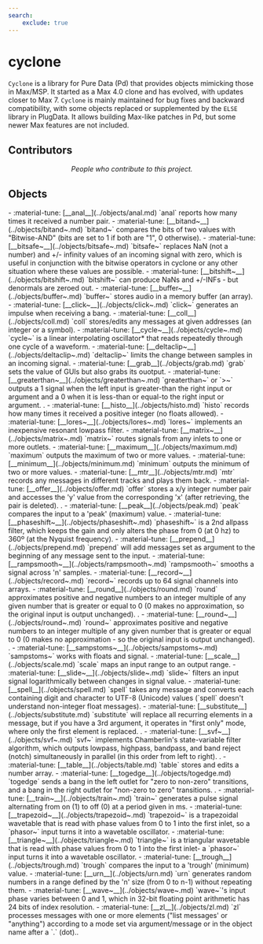 ```yaml
---
search:
    exclude: true
---
```


# cyclone
`Cyclone` is a library for Pure Data (Pd) that provides objects mimicking those in Max/MSP.
It started as a Max 4.0 clone and has evolved, with updates closer to Max 7.
`Cyclone` is mainly maintained for bug fixes and backward compatibility, with some objects replaced or supplemented by the `ELSE` library in PlugData.
It allows building Max-like patches in Pd, but some newer Max features are not included.
<h2>Contributors</h2>

<div id="libcontributors"></div>

<p align="center">
<i>People who contribute to this project.</i>
</p>


<script>
async function updateList() {
    const repoOwner = 'porres';
    const repoName = 'pd-cyclone';
    try {
        const res = await fetch(`https://api.github.com/repos/${repoOwner}/${repoName}/contributors`);
        const contributors = await res.json();
        const container = document.getElementById('libcontributors');
        contributors.forEach(user => {
            const link = document.createElement('a');
            link.href = `https://github.com/${user.login}`;
            link.target = '_blank';
            const img = document.createElement('img');
            img.src = `https://github.com/${user.login}.png?size=100`;
            img.alt = user.login;
            img.className = 'libavatar';
            link.appendChild(img);
            container.appendChild(link);
        });
    } catch(err) {
        console.error(err);
    }
}
updateList();
</script>


<h2>Objects</h2>

<div class="grid cards" markdown>
- :material-tune: [__anal__](../objects/anal.md) `anal` reports how many times it received a number pair.
- :material-tune: [__bitand~__](../objects/bitand~.md) `bitand~` compares the bits of two values with "Bitwise-AND" (bits are set to 1 if both are "1", 0 otherwise).
- :material-tune: [__bitsafe~__](../objects/bitsafe~.md) `bitsafe~` replaces NaN (not a number) and +/- infinity values of an incoming signal with zero, which is useful in conjunction with the bitwise operators in cyclone or any other situation where these values are possible.
- :material-tune: [__bitshift~__](../objects/bitshift~.md) `bitshift~` can produce NaNs and +/-INFs - but denormals are zeroed out.
- :material-tune: [__buffer~__](../objects/buffer~.md) `buffer~` stores audio in a memory buffer (an array).
- :material-tune: [__click~__](../objects/click~.md) `click~` generates an impulse when receiving a bang.
- :material-tune: [__coll__](../objects/coll.md) `coll` stores/edits any messages at given addresses (an integer or a symbol).
- :material-tune: [__cycle~__](../objects/cycle~.md) `cycle~` is a linear interpolating oscillator* that reads repeatedly through one cycle of a waveform.
- :material-tune: [__deltaclip~__](../objects/deltaclip~.md) `deltaclip~` limits the change between samples in an incoming signal.
- :material-tune: [__grab__](../objects/grab.md) `grab` sets the value of GUIs but also grabs its ouotput.
- :material-tune: [__greaterthan~__](../objects/greaterthan~.md) `greaterthan~` or `>~` outputs a 1 signal when the left input is greater-than the right input or argument and a 0 when it is less-than or equal-to the right input or argument.
.
- :material-tune: [__histo__](../objects/histo.md) `histo` records how many times it received a positive integer (no floats allowed).
- :material-tune: [__lores~__](../objects/lores~.md) `lores~` implements an inexpensive resonant lowpass filter.
- :material-tune: [__matrix~__](../objects/matrix~.md) `matrix~` routes signals from any inlets to one or more outlets.
- :material-tune: [__maximum__](../objects/maximum.md) `maximum` outputs the maximum of two or more values.
- :material-tune: [__minimum__](../objects/minimum.md) `minimum` outputs the minimum of two or more values.
- :material-tune: [__mtr__](../objects/mtr.md) `mtr` records any messages in different tracks and plays them back.
- :material-tune: [__offer__](../objects/offer.md) `offer` stores a x/y integer number pair and accesses the 'y' value from the corresponding 'x' (after retrieving, the pair is deleted).
.
- :material-tune: [__peak__](../objects/peak.md) `peak` compares the input to a 'peak' (maximum) value.
- :material-tune: [__phaseshift~__](../objects/phaseshift~.md) `phaseshift~` is a 2nd allpass filter, which keeps the gain and only alters the phase from 0 (at 0 hz) to 360º (at the Nyquist frequency).
- :material-tune: [__prepend__](../objects/prepend.md) `prepend` will add messages set as argument to the beginning of any message sent to the input.
- :material-tune: [__rampsmooth~__](../objects/rampsmooth~.md) `rampsmooth~` smooths a signal across 'n' samples.
- :material-tune: [__record~__](../objects/record~.md) `record~` records up to 64 signal channels into arrays.
- :material-tune: [__round__](../objects/round.md) `round` approximates positive and negative numbers to an integer multiple of any given number that is greater or equal to 0 (0 makes no approximation, so the original input is output unchanged).
.
- :material-tune: [__round~__](../objects/round~.md) `round~` approximates positive and negative numbers to an integer multiple of any given number that is greater or equal to 0 (0 makes no approximation - so the original input is output unchanged).
.
- :material-tune: [__sampstoms~__](../objects/sampstoms~.md) `sampstoms~` works with floats and signal.
- :material-tune: [__scale__](../objects/scale.md) `scale` maps an input range to an output range.
- :material-tune: [__slide~__](../objects/slide~.md) `slide~` filters an input signal logarithmically between changes in signal value.
- :material-tune: [__spell__](../objects/spell.md) `spell` takes any message and converts each containing digit and character to UTF-8 (Unicode) values (`spell` doesn't understand non-integer float messages).
- :material-tune: [__substitute__](../objects/substitute.md) `substitute` will replace all recurring elements in a message, but if you have a 3rd argument, it operates in "first only" mode, where only the first element is replaced.
.
- :material-tune: [__svf~__](../objects/svf~.md) `svf~` implements Chamberlin's state-variable filter algorithm, which outputs lowpass, highpass, bandpass, and band reject (notch) simultaneously in parallel (in this order from left to right).
.
- :material-tune: [__table__](../objects/table.md) `table` stores and edits a number array.
- :material-tune: [__togedge__](../objects/togedge.md) `togedge` sends a bang in the left outlet for "zero to non-zero" transitions, and a bang in the right outlet for "non-zero to zero" transitions.
.
- :material-tune: [__train~__](../objects/train~.md) `train~` generates a pulse signal alternating from on (1) to off (0) at a period given in ms.
- :material-tune: [__trapezoid~__](../objects/trapezoid~.md) `trapezoid~` is a trapezoidal wavetable that is read with phase values from 0 to 1 into the first inlet, so a `phasor~` input turns it into a wavetable oscillator.
- :material-tune: [__triangle~__](../objects/triangle~.md) `triangle~` is a triangular wavetable that is read with phase values from 0 to 1 into the first inlet- a `phasor~` input turns it into a wavetable oscillator.
- :material-tune: [__trough__](../objects/trough.md) `trough` compares the input to a 'trough' (minimum) value.
- :material-tune: [__urn__](../objects/urn.md) `urn` generates random numbers in a range defined by the 'n' size (from 0 to n-1) without repeating them.
- :material-tune: [__wave~__](../objects/wave~.md) `wave~`'s input phase varies between 0 and 1, which in 32-bit floating point arithmetic has 24 bits of index resolution.
- :material-tune: [__zl__](../objects/zl.md) `zl` processes messages with one or more elements ("list messages' or "anything") according to a mode set via argument/message or in the object name after a `.` (dot)..
</div>